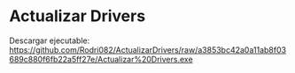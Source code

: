 # Actualizar Drivers
Descargar ejecutable: https://github.com/Rodri082/ActualizarDrivers/raw/a3853bc42a0a11ab8f03689c880f6fb22a5ff27e/Actualizar%20Drivers.exe
